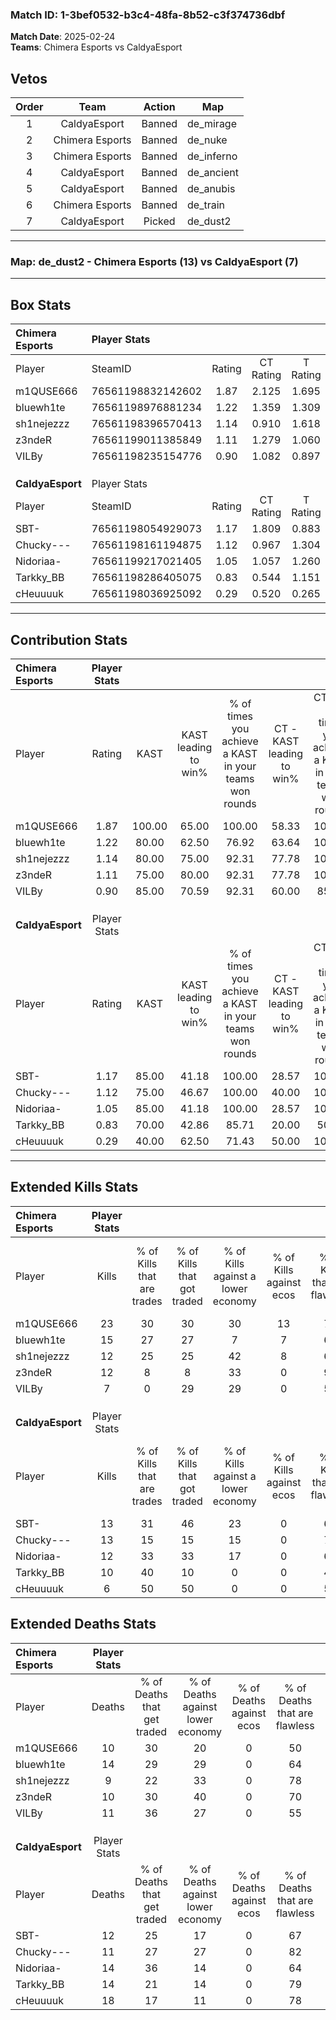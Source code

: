 ### Match ID: 1-3bef0532-b3c4-48fa-8b52-c3f374736dbf  
**Match Date**: 2025-02-24  
**Teams**: Chimera Esports vs CaldyaEsport  

## Vetos  

| Order | Team | Action | Map |
| :---: | :--: | :----: | --- |
| 1 | CaldyaEsport | Banned | de_mirage |
| 2 | Chimera Esports | Banned | de_nuke |
| 3 | Chimera Esports | Banned | de_inferno |
| 4 | CaldyaEsport | Banned | de_ancient |
| 5 | CaldyaEsport | Banned | de_anubis |
| 6 | Chimera Esports | Banned | de_train |
| 7 | CaldyaEsport | Picked | de_dust2 |

---  

### **Map**: de_dust2 - Chimera Esports (13) vs CaldyaEsport (7)  
---  

## Box Stats  

| **Chimera Esports** | Player Stats      |        |           |          |        |       |       |         |        |      |     |
| :- | :- | :-: | :-: | :-: | :-: | :-: | :-: | :-: | :-: | :-: | :-: |
| Player              | SteamID           | Rating | CT Rating | T Rating |  KAST  |  ADR  | Kills | Assists | Deaths | K/D  | HS% |
| m1QUSE666           | 76561198832142602 |  1.87  |   2.125   |  1.695   | 100.00 | 107.5 |  23   |    2    |   10   | 2.30 | 47  |
| bluewh1te           | 76561198976881234 |  1.22  |   1.359   |  1.309   | 80.00  | 82.9  |  15   |    7    |   14   | 1.07 | 53  |
| sh1nejezzz          | 76561198396570413 |  1.14  |   0.910   |  1.618   | 80.00  | 61.2  |  12   |    4    |   9    | 1.33 | 66  |
| z3ndeR              | 76561199011385849 |  1.11  |   1.279   |  1.060   | 75.00  | 70.2  |  12   |    4    |   10   | 1.20 | 58  |
| VILBy               | 76561198235154776 |  0.90  |   1.082   |  0.897   | 85.00  | 53.1  |   7   |    8    |   11   | 0.64 | 57  |
|                     |                   |        |           |          |        |       |       |         |        |      |     |
|                     |                   |        |           |          |        |       |       |         |        |      |     |
|                     |                   |        |           |          |        |       |       |         |        |      |     |
| **CaldyaEsport**    | Player Stats      |        |           |          |        |       |       |         |        |      |     |
| Player              | SteamID           | Rating | CT Rating | T Rating |  KAST  |  ADR  | Kills | Assists | Deaths | K/D  | HS% |
| SBT-                | 76561198054929073 |  1.17  |   1.809   |  0.883   | 85.00  | 71.8  |  13   |    4    |   12   | 1.08 | 46  |
| Chucky---           | 76561198161194875 |  1.12  |   0.967   |  1.304   | 75.00  | 68.2  |  13   |    4    |   11   | 1.18 | 46  |
| Nidoriaa-           | 76561199217021405 |  1.05  |   1.057   |  1.260   | 85.00  | 64.9  |  12   |    2    |   14   | 0.86 | 50  |
| Tarkky_BB           | 76561198286405075 |  0.83  |   0.544   |  1.151   | 70.00  | 58.3  |  10   |    2    |   14   | 0.71 | 60  |
| cHeuuuuk            | 76561198036925092 |  0.29  |   0.520   |  0.265   | 40.00  | 46.6  |   6   |    1    |   18   | 0.33 | 66  |
---  

## Contribution Stats  

| **Chimera Esports** | Player Stats |        |                      |                                                        |                           |                                                             |                          |                                                            |
| :- | :-: | :-: | :-: | :-: | :-: | :-: | :-: | :-: |
| Player              |    Rating    |  KAST  | KAST leading to win% | % of times you achieve a KAST in your teams won rounds | CT - KAST leading to win% | CT - % of times you achieve a KAST in your teams won rounds | T - KAST leading to win% | T - % of times you achieve a KAST in your teams won rounds |
| m1QUSE666           |     1.87     | 100.00 |        65.00         |                         100.00                         |           58.33           |                           100.00                            |          75.00           |                           100.00                           |
| bluewh1te           |     1.22     | 80.00  |        62.50         |                         76.92                          |           63.64           |                           100.00                            |          60.00           |                           50.00                            |
| sh1nejezzz          |     1.14     | 80.00  |        75.00         |                         92.31                          |           77.78           |                           100.00                            |          71.43           |                           83.33                            |
| z3ndeR              |     1.11     | 75.00  |        80.00         |                         92.31                          |           77.78           |                           100.00                            |          83.33           |                           83.33                            |
| VILBy               |     0.90     | 85.00  |        70.59         |                         92.31                          |           60.00           |                            85.71                            |          85.71           |                           100.00                           |
|                     |              |        |                      |                                                        |                           |                                                             |                          |                                                            |
|                     |              |        |                      |                                                        |                           |                                                             |                          |                                                            |
|                     |              |        |                      |                                                        |                           |                                                             |                          |                                                            |
| **CaldyaEsport**    | Player Stats |        |                      |                                                        |                           |                                                             |                          |                                                            |
| Player              |    Rating    |  KAST  | KAST leading to win% | % of times you achieve a KAST in your teams won rounds | CT - KAST leading to win% | CT - % of times you achieve a KAST in your teams won rounds | T - KAST leading to win% | T - % of times you achieve a KAST in your teams won rounds |
| SBT-                |     1.17     | 85.00  |        41.18         |                         100.00                         |           28.57           |                           100.00                            |          50.00           |                           100.00                           |
| Chucky---           |     1.12     | 75.00  |        46.67         |                         100.00                         |           40.00           |                           100.00                            |          50.00           |                           100.00                           |
| Nidoriaa-           |     1.05     | 85.00  |        41.18         |                         100.00                         |           28.57           |                           100.00                            |          50.00           |                           100.00                           |
| Tarkky_BB           |     0.83     | 70.00  |        42.86         |                         85.71                          |           20.00           |                            50.00                            |          55.56           |                           100.00                           |
| cHeuuuuk            |     0.29     | 40.00  |        62.50         |                         71.43                          |           50.00           |                           100.00                            |          75.00           |                           60.00                            |
---  

## Extended Kills Stats  

| **Chimera Esports** | Player Stats |                            |                            |                                    |                         |                              |                                 |                                       |                    |           |
| :- | :-: | :-: | :-: | :-: | :-: | :-: | :-: | :-: | :-: | :-: |
| Player              |    Kills     | % of Kills that are trades | % of Kills that got traded | % of Kills against a lower economy | % of Kills against ecos | % of Kills that are flawless | % of Kills that are close duels | % of Kills that are assisted by flash | Pistol Round Kills | AWP Kills |
| m1QUSE666           |      23      |             30             |             30             |                 30                 |           13            |              78              |                0                |                   0                   |         2          |     0     |
| bluewh1te           |      15      |             27             |             27             |                 7                  |            7            |              60              |                7                |                   0                   |         2          |     0     |
| sh1nejezzz          |      12      |             25             |             25             |                 42                 |            8            |              67              |                0                |                   8                   |         2          |     0     |
| z3ndeR              |      12      |             8              |             8              |                 33                 |            0            |              92              |                0                |                   8                   |         2          |     5     |
| VILBy               |      7       |             0              |             29             |                 29                 |            0            |              57              |               29                |                   0                   |         1          |     1     |
|                     |              |                            |                            |                                    |                         |                              |                                 |                                       |                    |           |
|                     |              |                            |                            |                                    |                         |                              |                                 |                                       |                    |           |
|                     |              |                            |                            |                                    |                         |                              |                                 |                                       |                    |           |
| **CaldyaEsport**    | Player Stats |                            |                            |                                    |                         |                              |                                 |                                       |                    |           |
| Player              |    Kills     | % of Kills that are trades | % of Kills that got traded | % of Kills against a lower economy | % of Kills against ecos | % of Kills that are flawless | % of Kills that are close duels | % of Kills that are assisted by flash | Pistol Round Kills | AWP Kills |
| SBT-                |      13      |             31             |             46             |                 23                 |            0            |              69              |                8                |                  15                   |         2          |     0     |
| Chucky---           |      13      |             15             |             15             |                 15                 |            0            |              77              |                0                |                   8                   |         0          |     8     |
| Nidoriaa-           |      12      |             33             |             33             |                 17                 |            0            |              67              |                0                |                   8                   |         1          |     0     |
| Tarkky_BB           |      10      |             40             |             10             |                 0                  |            0            |              40              |               20                |                  10                   |         0          |     0     |
| cHeuuuuk            |      6       |             50             |             50             |                 0                  |            0            |              50              |                0                |                   0                   |         1          |     0     |
## Extended Deaths Stats  

| **Chimera Esports** | Player Stats |                             |                                   |                          |                               |                            |                           |               |
| :- | :-: | :-: | :-: | :-: | :-: | :-: | :-: | :-: |
| Player              |    Deaths    | % of Deaths that get traded | % of Deaths against lower economy | % of Deaths against ecos | % of Deaths that are flawless | % of Deaths that are close | % of Deaths while blinded | Deaths to AWP |
| m1QUSE666           |      10      |             30              |                20                 |            0             |              50               |             10             |            30             |       2       |
| bluewh1te           |      14      |             29              |                29                 |            0             |              64               |             7              |             0             |       1       |
| sh1nejezzz          |      9       |             22              |                33                 |            0             |              78               |             0              |             0             |       1       |
| z3ndeR              |      10      |             30              |                40                 |            0             |              70               |             10             |             0             |       3       |
| VILBy               |      11      |             36              |                27                 |            0             |              55               |             0              |            18             |       1       |
|                     |              |                             |                                   |                          |                               |                            |                           |               |
|                     |              |                             |                                   |                          |                               |                            |                           |               |
|                     |              |                             |                                   |                          |                               |                            |                           |               |
| **CaldyaEsport**    | Player Stats |                             |                                   |                          |                               |                            |                           |               |
| Player              |    Deaths    | % of Deaths that get traded | % of Deaths against lower economy | % of Deaths against ecos | % of Deaths that are flawless | % of Deaths that are close | % of Deaths while blinded | Deaths to AWP |
| SBT-                |      12      |             25              |                17                 |            0             |              67               |             0              |             0             |       0       |
| Chucky---           |      11      |             27              |                27                 |            0             |              82               |             9              |             0             |       2       |
| Nidoriaa-           |      14      |             36              |                14                 |            0             |              64               |             0              |             0             |       1       |
| Tarkky_BB           |      14      |             21              |                14                 |            0             |              79               |             7              |             7             |       1       |
| cHeuuuuk            |      18      |             17              |                11                 |            0             |              78               |             6              |             6             |       2       |
